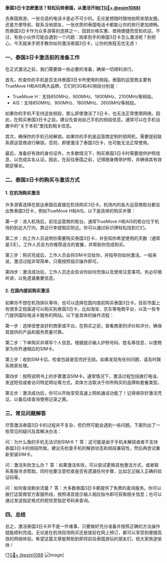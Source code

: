 **泰国3日卡怎麽激活？轻松玩转泰国，从激活开始[[TG💪+ @esim1088](https://t.me/s/esim1088)]**

去泰国旅游，一张合适的电话卡是必不可少的。无论是想随时随地拍照发朋友圈，还是方便导航、联系当地朋友，一张优质的泰国电话卡都能让你的旅行更加顺畅。而泰国3日卡作为众多游客的选择之一，因其价格实惠、使用便捷而受到欢迎。不过，有些小伙伴可能会遇到一个问题：刚拿到手的泰国3日卡怎么激活呢？别担心，今天就来手把手教你如何激活泰国3日卡，让你的旅程无忧无虑！

### 一、泰国3日卡激活前的准备工作

在正式激活之前，我们需要做一些必要的准备，确保一切顺利进行。

首先，检查你的手机是否支持泰国3日卡所使用的频段。泰国的运营商主要有TrueMove H和AIS两大品牌，它们的3G和4G频段分别是：

- TrueMove H：支持850MHz、900MHz、1800MHz、2100MHz等频段。
- AIS：支持850MHz、900MHz、1800MHz、2600MHz等频段。

如果你的手机不支持这些频段，那么即使激活了3日卡，也无法正常使用网络。因此，在购买泰国3日卡之前，建议先查询自己手机的频段信息。通常可以在手机设置中的“关于本机”里找到相关信息。

其次，确保你的手机已经解锁。如果你的手机是运营商定制的锁网机，需要提前联系原运营商进行解锁。否则，即便激活了泰国3日卡，也可能无法正常使用。

最后，准备好有效的身份证件。大多数情况下，购买泰国3日卡时需要提供护照信息，以完成实名认证。因此，在前往泰国之前，记得随身携带护照，并确保其有效期足够长。

### 二、泰国3日卡的购买与激活方式

#### 1. 在机场购买激活

许多游客选择在抵达泰国后直接在机场购买3日卡。机场内的各大运营商柜台都会出售泰国3日卡，例如TrueMove H和AIS。以下是具体的购买步骤：

第一步：进入机场后，前往运营商的柜台。通常TrueMove H和AIS的柜台位于机场的到达大厅内，靠近行李提取区附近。你可以通过标识牌轻松找到它们。

第二步：向工作人员说明你需要购买泰国3日卡，并告知你希望使用的天数（通常是3天）。工作人员会为你推荐适合的套餐，并帮助你完成购买。

第三步：购买完成后，工作人员会将SIM卡交给你，并指导你如何激活。一般来说，激活过程非常简单，只需按照指示操作即可。

第四步：激活成功后，工作人员还会告诉你如何充值以及使用注意事项。务必仔细听讲，以免遗漏重要信息。

#### 2. 在国内提前购买激活

如果你不想在机场排队等待，也可以选择在国内提前购买泰国3日卡。目前市面上有很多正规渠道可以购买到泰国3日卡，比如淘宝、京东等电商平台，以及一些专门提供国际电话卡服务的网站。以下是具体的操作流程：

第一步：选择信誉良好的商家或平台。在购买之前，查看商家的评价和评分，确保其提供的产品和服务质量可靠。

第二步：下单购买并填写个人信息。根据提示输入护照号码、姓名等信息，以便商家为你开通相应的SIM卡。

第三步：收到SIM卡后，检查包装是否完好无损。如果发现有任何问题，请及时联系商家处理。

第四步：按照说明书上的步骤激活SIM卡。通常情况下，激活过程包括拨打电话、发送短信或者访问特定网址等方式。具体方法取决于你所购买的品牌和套餐类型。

第五步：激活成功后，你可以开始享受高速上网和通话功能了！记得保存好激活凭证，以备后续查询使用记录之需。

### 三、常见问题解答

尽管激活泰国3日卡的过程并不复杂，但仍然可能会遇到一些问题。下面列出了一些常见的疑问及其解决办法：

问：为什么我的手机无法识别SIM卡？
答：这可能是由于手机未解锁或者不支持泰国3日卡的频段所致。建议先检查手机的解锁状态和频段兼容性，然后再尝试重新安装SIM卡。

问：激活失败怎么办？
答：如果激活失败，可以尝试更换其他激活方式，或者联系客服寻求帮助。同时也要注意检查是否有遗漏任何步骤，比如忘记输入正确的验证码等。

问：如何查询剩余流量？
答：大多数泰国3日卡都提供了免费的查询服务。你可以拨打运营商官方客服热线，按照语音提示输入相应指令即可获取相关信息；也可以通过发送指定格式的短信至指定号码来查询。

### 四、总结

总之，激活泰国3日卡并不是一件难事，只要做好充分准备并按照正确的方法操作就能顺利完成。无论是在机场现场购买还是提前在网上预订，都可以享受到便捷高效的网络体验。希望这篇文章能帮助到即将前往泰国游玩的朋友们，祝大家旅途愉快！

[[TG💪+ @esim1088](https://t.me/s/esim1088) ![Image](https://i.postimg.cc/4NQfJmqS/Snipaste-2025-05-13-00-14-12.png)]